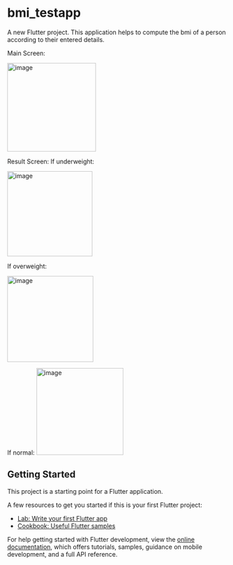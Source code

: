 # bmi_testapp

A new Flutter project.
This application helps to compute the bmi of a person according to their entered details.

Main Screen:

<img width="203" alt="image" src="https://user-images.githubusercontent.com/72095951/184946469-074d3a24-6b56-4d47-bfaf-ce26e0c3f3b1.png">

Result Screen:
If underweight:

<img width="195" alt="image" src="https://user-images.githubusercontent.com/72095951/184946745-6128295e-03c6-4e60-a186-1ce12b13c470.png">


If overweight:

<img width="197" alt="image" src="https://user-images.githubusercontent.com/72095951/184946609-76abe2f2-d006-4e27-b140-c2dcb6406200.png">

If normal:
<img width="199" alt="image" src="https://user-images.githubusercontent.com/72095951/184946670-c7606a81-cdfc-4729-841a-8e3c51be1d80.png">

## Getting Started

This project is a starting point for a Flutter application.

A few resources to get you started if this is your first Flutter project:

- [Lab: Write your first Flutter app](https://docs.flutter.dev/get-started/codelab)
- [Cookbook: Useful Flutter samples](https://docs.flutter.dev/cookbook)

For help getting started with Flutter development, view the
[online documentation](https://docs.flutter.dev/), which offers tutorials,
samples, guidance on mobile development, and a full API reference.
